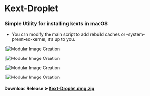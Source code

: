 # Kext-Droplet

### Simple Utility for installing kexts in macOS
- You can modify the main script to add rebuild caches or -system-prelinked-kernel, it's up to you.


[![Modular Image Creation](https://i25.servimg.com/u/f25/18/50/18/69/captu503.png)

[![Modular Image Creation](https://i25.servimg.com/u/f25/18/50/18/69/captu504.png)

[![Modular Image Creation](https://i25.servimg.com/u/f25/18/50/18/69/captu505.png)

[![Modular Image Creation](https://i25.servimg.com/u/f25/18/50/18/69/captu506.png)



#### Download Release ➤ [Kext-Droplet.dmg.zip](https://github.com/chris1111/macOS-Mojave-USB-Restore/releases/tag/V2)
